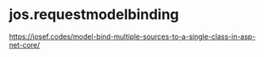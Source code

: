 # jos.requestmodelbinding

https://josef.codes/model-bind-multiple-sources-to-a-single-class-in-asp-net-core/
